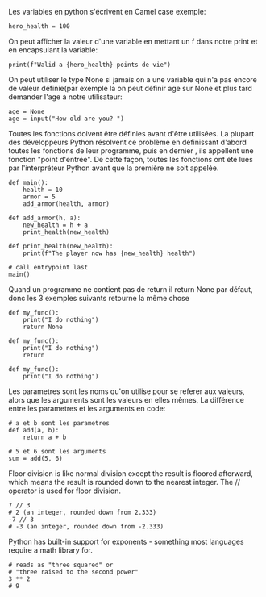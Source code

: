 Les variables en python s'écrivent en Camel case exemple:
```
hero_health = 100
```

On peut afficher la valeur d'une variable en mettant un f dans notre print et en encapsulant la variable:
```
print(f"Walid a {hero_health} points de vie")
```
On peut utiliser le type None si jamais on a une variable qui n'a pas encore de valeur définie(par exemple la on peut définir age sur None et plus tard demander l'age à notre utilisateur:
```
age = None
age = input("How old are you? ")
```

Toutes les fonctions doivent être définies avant d'être utilisées.
La plupart des développeurs Python résolvent ce problème en définissant d'abord toutes les fonctions de leur programme, puis en dernier
, ils appellent une fonction "point d'entrée". De cette façon, toutes les fonctions ont été lues par l'interpréteur Python avant que la première ne soit appelée.
```
def main():
    health = 10
    armor = 5
    add_armor(health, armor)

def add_armor(h, a):
    new_health = h + a
    print_health(new_health)

def print_health(new_health):
    print(f"The player now has {new_health} health")

# call entrypoint last
main()
```
Quand un programme ne contient pas de return il return None par défaut,
donc les 3 exemples suivants retourne la même chose
```
def my_func():
    print("I do nothing")
    return None
```
```
def my_func():
    print("I do nothing")
    return
```
```
def my_func():
    print("I do nothing")
```
Les parametres sont les noms qu'on utilise pour se referer aux valeurs, alors que les arguments sont les valeurs en elles mêmes,
La différence entre les parametres et les arguments en code:

```
# a et b sont les parametres
def add(a, b):
    return a + b

# 5 et 6 sont les arguments
sum = add(5, 6)
```
Floor division is like normal division except the result is floored afterward, which means the result is rounded down to the nearest integer. The // operator is used for floor division.
```
7 // 3
# 2 (an integer, rounded down from 2.333)
-7 // 3
# -3 (an integer, rounded down from -2.333)
```
Python has built-in support for exponents - something most languages require a math library for.
```
# reads as "three squared" or
# "three raised to the second power"
3 ** 2
# 9
```
